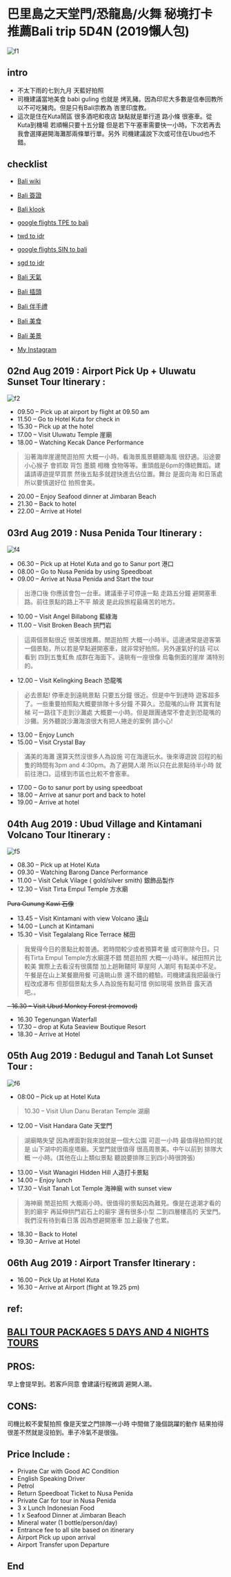 # 巴里島之天堂門/恐龍島/火舞 秘境打卡推薦Bali trip 5D4N (2019懶人包)
![f1](https://github.com/HCH1/blog/blob/master/fig/bali1.png)

## intro
- 不太下雨的七到九月 天藍好拍照
- 司機建議當地美食 babi guling 也就是 烤乳豬。因為印尼大多數是信奉回教所以不可吃豬肉。但是只有Bali宗教為 峇里印度教。
- 這次是住在Kuta鬧區 很多酒吧和夜店 缺點就是單行道 路小條 很塞車。從Kuta到機場 若順暢只要十五分鐘 但是若下午塞車需要快一小時。下次若再去我會選擇避開海灘那兩條單行單。另外 司機建議說下次或可住在Ubud也不錯。

## checklist
- [Bali wiki](https://www.google.com.tw/search?source=hp&ei=JzIkXMrUB42y9QOcxZ6YAg&q=Bali+wiki)
- [Bali 簽證](https://www.google.com.tw/search?source=hp&ei=JzIkXMrUB42y9QOcxZ6YAg&q=Bali+簽證)
- [Bali klook](https://www.google.com.tw/search?source=hp&ei=JzIkXMrUB42y9QOcxZ6YAg&q=Bali+klook)

- [google flights TPE to bali](https://www.google.com.tw/search?source=hp&ei=JzIkXMrUB42y9QOcxZ6YAg&q=google+flights+TPE+to+bali)
- [twd to idr](https://www.google.com.tw/search?source=hp&ei=JzIkXMrUB42y9QOcxZ6YAg&q=twd+to+idr)
- [google flights SIN to bali](https://www.google.com.tw/search?source=hp&ei=JzIkXMrUB42y9QOcxZ6YAg&q=google+flights+SIN+to+bali)
- [sgd to idr](https://www.google.com.tw/search?source=hp&ei=JzIkXMrUB42y9QOcxZ6YAg&q=sgd+to+idr)
- [Bali 天氣](https://www.google.com.tw/search?source=hp&ei=JzIkXMrUB42y9QOcxZ6YAg&q=Bali+天氣)
- [Bali 插頭](https://www.google.com.tw/search?source=hp&ei=JzIkXMrUB42y9QOcxZ6YAg&q=Bali+插頭)
- [Bali 伴手禮](https://www.google.com.tw/search?source=hp&ei=JzIkXMrUB42y9QOcxZ6YAg&q=Bali+伴手禮)
- [Bali 美食](https://www.google.com.tw/search?source=hp&ei=JzIkXMrUB42y9QOcxZ6YAg&q=Bali+美食)
- [Bali 美景](https://www.google.com.tw/search?source=hp&ei=JzIkXMrUB42y9QOcxZ6YAg&q=Bali+美景)
- [My Instagram](https://www.instagram.com/redbox111)

## 02nd Aug 2019 : Airport Pick Up + Uluwatu Sunset Tour Itinerary :
![f2](https://github.com/HCH1/blog/blob/master/fig/bali2.png)
- 09.50 – Pick up at airport by flight  at 09.50 am
- 11.50 – Go to Hotel Kuta for check in 
- 15.30 – Pick up at the hotel
- 17.00 – Visit Uluwatu Temple 崖廟
- 18.00 – Watching Kecak Dance Performance

> 沿著海岸崖邊閒逛拍照 大概一小時。看海景風景聽聽海風 很舒適。沿途要小心猴子 會抓取 背包 墨鏡 相機 食物等等。重頭戲是6pm的傳統舞蹈。建議請導遊提早買票 然後五點多就趕快進去佔位置。舞台 是面向海 和日落處 所以要慎選好位 拍照會美。

- 20.00 – Enjoy Seafood dinner at Jimbaran Beach
- 21.30 – Back to hotel
- 22.00 – Arrive at Hotel

## 03rd Aug 2019 : Nusa Penida Tour Itinerary :
![f4](https://github.com/HCH1/blog/blob/master/fig/bali4.png)
- 06.30 – Pick up at Hotel Kuta and go to Sanur port 港口 
- 08.00 – Go to Nusa Penida by using Speedboat 
- 09.00 – Arrive at Nusa Penida and Start the tour

> 出港口後 你應該會包一台車。建議車子可停遠一點 走路五分鐘 避開塞車路。前往景點的路上不平 顛波 是此段旅程最痛苦的地方。

- 10.00 – Visit Angel Billabong 藍綠海
- 11.00 – Visit Broken Beach 拱門岩

> 這兩個景點很近 很美很推薦。閒逛拍照 大概一小時半。這邊通常是遊客第一個景點，所以若是早點避開塞車，就非常好拍照。另外運氣好的話 可以看到 四到五隻魟魚 成群在海面下。遠眺有一座很像 烏龜側面的崖岸 滿特別的。

- 12.00 – Visit Kelingking Beach 恐龍嘴

> 必去景點! 停車走到遠眺景點 只要五分鐘 很近。但是中午到達時 遊客超多了。一些重要拍照點大概要排隊十多分鐘 不算久。恐龍嘴的山脊 其實有陡梯 可一路往下走到沙灘處 大概要一小時。但是跟團通常不會走到恐龍嘴的沙攤。另外聽說沙灘海浪很大有把人捲走的案例 請小心! 

- 13.00 – Enjoy Lunch
- 15.00 – Visit Crystal Bay

> 滿美的海灘 還算天然沒很多人為設施 可在海邊玩水。後來導遊說 回程的船隻的時間有3pm and 4:30pm。為了避開人潮 所以只在此景點待半小時 就前往港口。這樣到市區也比較不會塞車。

- 17.00 – Go to sanur port by using speedboat
- 18.00 – Arrive at sanur port and back to hotel
- 19.00 – Arrive at hotel

## 04th Aug 2019 : Ubud Village and Kintamani Volcano Tour Itinerary :
![f5](https://github.com/HCH1/blog/blob/master/fig/bali5.png)
- 08.30 – Pick up at Hotel Kuta
- 09.30 – Watching Barong Dance Performance
- 11.00 – Visit Celuk Vilage ( gold/silver smith) 銀飾品製作
- 12.30 – Visit Tirta Empul Temple 方水廟

~~Pura Gunung Kawi 石像~~

- 13.45 – Visit Kintamani with view Volcano 遠山
- 14.00 – Lunch at Kintamani
- 15.30 – Visit Tegalalang Rice Terrace 梯田

> 我覺得今日的景點比較普通。若時間較少或者預算考量 或可刪除今日。只有Tirta Empul Temple方水廟還不錯 閒逛拍照 大概一小時半。梯田照片比較美 實際上去看沒有很廣闊 加上趟鞦韆阿 草屋阿 人潮阿 有點美中不足。午餐是在山上某餐廳用餐 可遠眺山景 還不錯的體驗。司機建議我把最後行程改成瀑布 但那個景點太多人為設施有點可惜 例如現場 放熱音 露天酒吧。。

~~- 16.30 – Visit Ubud Monkey Forest (removed)~~

- 16.30 Tegenungan Waterfall
- 17.30 – drop at Kuta Seaview Boutique Resort
- 18.30 – Arrive at Hotel

## 05th Aug 2019 : Bedugul and Tanah Lot Sunset Tour :
![f6](https://github.com/HCH1/blog/blob/master/fig/bali6.png)
- 08:00 – Pick up at Hotel Kuta
> 10.30 – Visit Ulun Danu Beratan Temple 湖廟
- 12.00 – Visit Handara Gate 天堂門

> 湖廟略失望 因為裡面對我來說就是一個大公園 可逛一小時 最值得拍照的就是 山下湖中的兩座塔廟。天堂門就很值得 很高周景美。中午以前到 排隊大概 一小時。(其他在山上類似景點 聽說要排隊三到四小時很誇張)

- 13.00 – Visit Wanagiri Hidden Hill 人造打卡景點
- 14.00 – Enjoy lunch
- 17.30 – Visit Tanah Lot Temple 海神廟 with sunset view

> 海神廟 閒逛拍照 大概兩小時。很值得的景點因為難見。像是在退潮才看的到的廟宇 再延伸拱門岩石上的廟宇 還有很多小型 二到四層樓高的 天堂門。我們沒有待到看日落 因為想避開塞車 加上最後了也累。

- 18.30 – Back to Hotel
- 19.30 – Arrive at Hotel

## 06th Aug 2019 : Airport Transfer Itinerary :
- 16.00 – Pick Up at Hotel Kuta
- 16.30 – Arrive at Airport (flight at 19.25 pm)

## ref:
## [BALI TOUR PACKAGES 5 DAYS AND 4 NIGHTS TOURS](http://www.baligoldentour.com/bali-tour-packages-5-days-4-nights.php)
## PROS:
早上會提早到。若客戶同意 會建議行程微調 避開人潮。 
## CONS:
司機比較不愛幫拍照 像是天堂之門排隊一小時 中間做了幾個跳躍的動作 結果拍得很差不然就是沒拍到。車子冷氣不是很強。
## Price Include :
- Private Car with Good AC Condition
- English Speaking Driver
- Petrol
- Return Speedboat Ticket to Nusa Penida
- Private Car for tour in Nusa Penida
- 3 x Lunch Indonesian Food
- 1 x Seafood Dinner at Jimbaran Beach
- Mineral water (1 bottle/person/day)
- Entrance fee to all site based on itinerary
- Airport Pick up upon arrival
- Airport Transfer upon Departure

## End
